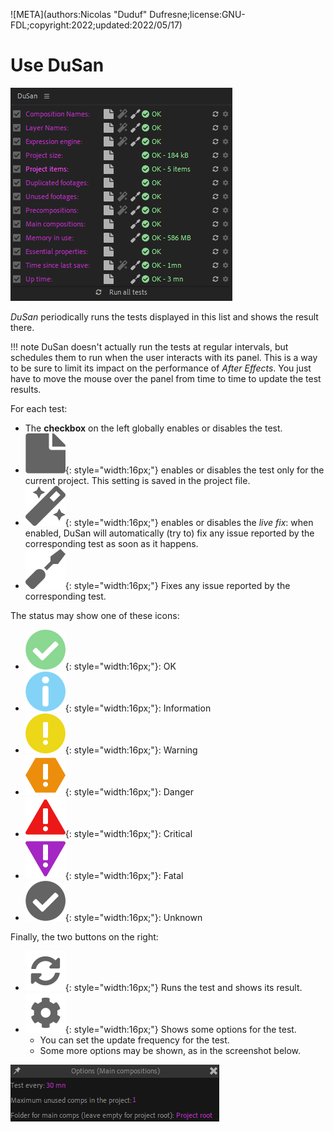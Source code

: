![META](authors:Nicolas "Duduf" Dufresne;license:GNU-FDL;copyright:2022;updated:2022/05/17)

# Use DuSan

![](img/screenshot.png)

*DuSan* periodically runs the tests displayed in this list and shows the result there.

!!! note
    DuSan doesn't actually run the tests at regular intervals, but schedules them to run when the user interacts with its panel. This is a way to be sure to limit its impact on the performance of *After Effects*. You just have to move the mouse over the panel from time to time to update the test results.

For each test:

- The **checkbox** on the left globally enables or disables the test.
- ![](img/icons/file_d.svg){: style="width:16px;"} enables or disables the test only for the current project. This setting is saved in the project file.
- ![](img/icons/live_fix_d.svg){: style="width:16px;"} enables or disables the *live fix*: when enabled, DuSan will automatically (try to) fix any issue reported by the corresponding test as soon as it happens.
- ![](img/icons/fix.svg){: style="width:16px;"} Fixes any issue reported by the corresponding test.

The status may show one of these icons:

- ![](img/icons/check_g.svg){: style="width:16px;"}: OK
- ![](img/icons/information.svg){: style="width:16px;"}: Information
- ![](img/icons/warning.svg){: style="width:16px;"}: Warning
- ![](img/icons/danger.svg){: style="width:16px;"}: Danger
- ![](img/icons/critical.svg){: style="width:16px;"}: Critical
- ![](img/icons/fatal.svg){: style="width:16px;"}: Fatal
- ![](img/icons/check.svg){: style="width:16px;"}: Unknown

Finally, the two buttons on the right:

- ![](img/icons/update.svg){: style="width:16px;"} Runs the test and shows its result.
- ![](img/icons/options.svg){: style="width:16px;"} Shows some options for the test.
  - You can set the update frequency for the test.
  - Some more options may be shown, as in the screenshot below.

![](img/options.png)